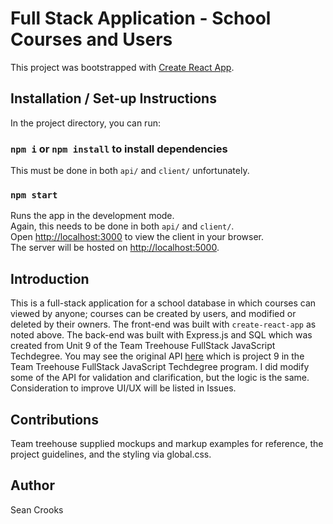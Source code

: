 # Full Stack Application - School Courses and Users

This project was bootstrapped with [Create React App](https://github.com/facebook/create-react-app).

## Installation / Set-up Instructions

In the project directory, you can run:
### `npm i`  or  `npm install`  to install dependencies
This must be done in both ```api/``` and ```client/``` unfortunately.

### `npm start`
Runs the app in the development mode.\
Again, this needs to be done in both ```api/``` and ```client/```. \
Open [http://localhost:3000](http://localhost:3000) to view the client in your browser. \
The server will be hosted on [http://localhost:5000](http://localhost:5000). 


## Introduction
This is a full-stack application for a school database in which courses can viewed by anyone; courses can be created by users, and modified or deleted by their owners. The front-end was built with ```create-react-app``` as noted above. The back-end was built with Express.js and SQL which was created from Unit 9 of the Team Treehouse FullStack JavaScript Techdegree. You may see the original API [here](https://github.com/crooks-s/rest-api-sql-v3) which is project 9 in the Team Treehouse FullStack JavaScript Techdegree program. I did modify some of the API for validation and clarification, but the logic is the same. Consideration to improve UI/UX will be listed in Issues.

## Contributions
Team treehouse supplied mockups and markup examples for reference, the project guidelines, and the styling via global.css.

## Author
Sean Crooks
